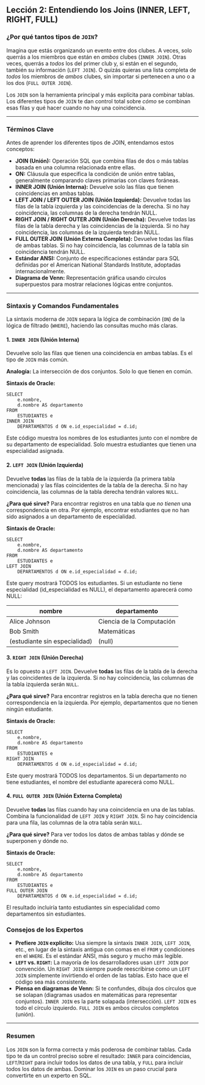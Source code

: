 ## Lección 2: Entendiendo los Joins (INNER, LEFT, RIGHT, FULL)

### ¿Por qué tantos tipos de `JOIN`?

Imagina que estás organizando un evento entre dos clubes. A veces, solo querrás a los miembros que están en *ambos* clubes (`INNER JOIN`). Otras veces, querrás a *todos* los del primer club y, si están en el segundo, también su información (`LEFT JOIN`). O quizás quieras una lista completa de *todos* los miembros de *ambos* clubes, sin importar si pertenecen a uno o a los dos (`FULL OUTER JOIN`).

Los `JOIN` son la herramienta principal y más explícita para combinar tablas. Los diferentes tipos de `JOIN` te dan control total sobre *cómo* se combinan esas filas y qué hacer cuando no hay una coincidencia.

---

### Términos Clave

Antes de aprender los diferentes tipos de JOIN, entendamos estos conceptos:

- **JOIN (Unión):** Operación SQL que combina filas de dos o más tablas basada en una columna relacionada entre ellas.
- **ON:** Cláusula que especifica la condición de unión entre tablas, generalmente comparando claves primarias con claves foráneas.
- **INNER JOIN (Unión Interna):** Devuelve solo las filas que tienen coincidencias en ambas tablas.
- **LEFT JOIN / LEFT OUTER JOIN (Unión Izquierda):** Devuelve todas las filas de la tabla izquierda y las coincidencias de la derecha. Si no hay coincidencia, las columnas de la derecha tendrán NULL.
- **RIGHT JOIN / RIGHT OUTER JOIN (Unión Derecha):** Devuelve todas las filas de la tabla derecha y las coincidencias de la izquierda. Si no hay coincidencia, las columnas de la izquierda tendrán NULL.
- **FULL OUTER JOIN (Unión Externa Completa):** Devuelve todas las filas de ambas tablas. Si no hay coincidencia, las columnas de la tabla sin coincidencia tendrán NULL.
- **Estándar ANSI:** Conjunto de especificaciones estándar para SQL definidas por el American National Standards Institute, adoptadas internacionalmente.
- **Diagrama de Venn:** Representación gráfica usando círculos superpuestos para mostrar relaciones lógicas entre conjuntos.

---

### Sintaxis y Comandos Fundamentales

La sintaxis moderna de `JOIN` separa la lógica de combinación (`ON`) de la lógica de filtrado (`WHERE`), haciendo las consultas mucho más claras.

#### 1. `INNER JOIN` (Unión Interna)
Devuelve solo las filas que tienen una coincidencia en ambas tablas. Es el tipo de `JOIN` más común.

**Analogía:** La intersección de dos conjuntos. Solo lo que tienen en común.

**Sintaxis de Oracle:**
```oracle
SELECT
    e.nombre,
    d.nombre AS departamento
FROM
    ESTUDIANTES e
INNER JOIN
    DEPARTAMENTOS d ON e.id_especialidad = d.id;
```

Este código muestra los nombres de los estudiantes junto con el nombre de su departamento de especialidad. Solo muestra estudiantes que tienen una especialidad asignada.

#### 2. `LEFT JOIN` (Unión Izquierda)
Devuelve **todas** las filas de la tabla de la izquierda (la primera tabla mencionada) y las filas coincidentes de la tabla de la derecha. Si no hay coincidencia, las columnas de la tabla derecha tendrán valores `NULL`.

**¿Para qué sirve?** Para encontrar registros en una tabla que *no tienen* una correspondencia en otra. Por ejemplo, encontrar estudiantes que no han sido asignados a un departamento de especialidad.

**Sintaxis de Oracle:**
```oracle
SELECT
    e.nombre,
    d.nombre AS departamento
FROM
    ESTUDIANTES e
LEFT JOIN
    DEPARTAMENTOS d ON e.id_especialidad = d.id;
```

Este query mostrará TODOS los estudiantes. Si un estudiante no tiene especialidad (id_especialidad es NULL), el departamento aparecerá como NULL:

| nombre | departamento |
|--------|------------------------|
| Alice Johnson | Ciencia de la Computación |
| Bob Smith     | Matemáticas           |
| (estudiante sin especialidad) | (null) |

#### 3. `RIGHT JOIN` (Unión Derecha)
Es lo opuesto a `LEFT JOIN`. Devuelve **todas** las filas de la tabla de la derecha y las coincidentes de la izquierda. Si no hay coincidencia, las columnas de la tabla izquierda serán `NULL`.

**¿Para qué sirve?** Para encontrar registros en la tabla derecha que no tienen correspondencia en la izquierda. Por ejemplo, departamentos que no tienen ningún estudiante.

**Sintaxis de Oracle:**
```oracle
SELECT
    e.nombre,
    d.nombre AS departamento
FROM
    ESTUDIANTES e
RIGHT JOIN
    DEPARTAMENTOS d ON e.id_especialidad = d.id;
```

Este query mostrará TODOS los departamentos. Si un departamento no tiene estudiantes, el nombre del estudiante aparecerá como NULL.

#### 4. `FULL OUTER JOIN` (Unión Externa Completa)
Devuelve **todas** las filas cuando hay una coincidencia en una de las tablas. Combina la funcionalidad de `LEFT JOIN` y `RIGHT JOIN`. Si no hay coincidencia para una fila, las columnas de la otra tabla serán `NULL`.

**¿Para qué sirve?** Para ver todos los datos de ambas tablas y dónde se superponen y dónde no.

**Sintaxis de Oracle:**
```oracle
SELECT
    e.nombre,
    d.nombre AS departamento
FROM
    ESTUDIANTES e
FULL OUTER JOIN
    DEPARTAMENTOS d ON e.id_especialidad = d.id;
```
El resultado incluiría tanto estudiantes sin especialidad como departamentos sin estudiantes.

### Consejos de los Expertos
- **Prefiere `JOIN` explícito:** Usa siempre la sintaxis `INNER JOIN`, `LEFT JOIN`, etc., en lugar de la sintaxis antigua con comas en el `FROM` y condiciones en el `WHERE`. Es el estándar ANSI, más seguro y mucho más legible.
- **`LEFT` vs. `RIGHT`:** La mayoría de los desarrolladores usan `LEFT JOIN` por convención. Un `RIGHT JOIN` siempre puede reescribirse como un `LEFT JOIN` simplemente invirtiendo el orden de las tablas. Esto hace que el código sea más consistente.
- **Piensa en diagramas de Venn:** Si te confundes, dibuja dos círculos que se solapan (diagramas usados en matemáticas para representar conjuntos). `INNER JOIN` es la parte solapada (intersección). `LEFT JOIN` es todo el círculo izquierdo. `FULL JOIN` es ambos círculos completos (unión).

---

### Resumen
Los `JOIN` son la forma correcta y más poderosa de combinar tablas. Cada tipo te da un control preciso sobre el resultado: `INNER` para coincidencias, `LEFT`/`RIGHT` para incluir todos los datos de una tabla, y `FULL` para incluir todos los datos de ambas. Dominar los `JOIN` es un paso crucial para convertirte en un experto en SQL.
